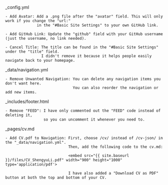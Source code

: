 _config.yml

    - Add Avatar: Add a .png file after the "avatar" field. This will only work if you change the "url:" 
                  in the "#Basic Site Settings" to your own GitHub link.

    - Add GitHub Link: Update the "github" field with your GitHub username (just the username, no link needed).

    - Cancel Title: The title can be found in the "#Basic Site Settings" under the "title" field. 
                    I didn't remove it because it helps people easily navigate back to your homepage.

_data/navigation.yml

    - Remove Unwanted Navigation: You can delete any navigation items you don't want here. 
                                  You can also reorder the navigation or add new items.

_includes/footer.html

    - Remove "FEED": I have only commented out the "FEED" code instead of deleting it, 
                     so you can uncomment it whenever you need to.

_pages/cv.md

    - Add CV.pdf to Navigation: First, choose /cv/ instead of /cv-json/ in the "_data/navigation.yml". 
                                Then, add the following code to the cv.md:

                                <embed src="{{ site.baseurl }}/files/CV_ShengyuLi.pdf" width="900" height="1000" type='application/pdf'>

                                I have also added a "Download CV as PDF" button at both the top and bottom of your CV.
